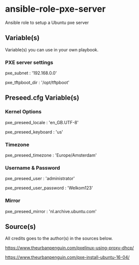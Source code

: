 # ansible-role-pxe-server
Ansible role to setup a Ubuntu pxe server

## Variable(s)
Variable(s) you can use in your own playbook.

### PXE server settings
pxe_subnet                     : '192.168.0.0'

pxe_tftpboot_dir               : '/opt/tftpboot'


## Preseed.cfg Variable(s)

### Kernel Options
pxe_preseed_locale             : 'en_GB.UTF-8'

pxe_preseed_keyboard           : 'us'

### Timezone
pxe_preseed_timezone           : 'Europe/Amsterdam'

### Username & Password
pxe_preseed_user               : 'administrator'

pxe_preseed_user_password      : 'Welkom123'

### Mirror
pxe_preseed_mirror             : 'nl.archive.ubuntu.com'

## Source(s)
All credits goes to the author(s) in the sources below.

https://www.theurbanpenguin.com/pxelinux-using-proxy-dhcp/

https://www.theurbanpenguin.com/pxe-install-ubuntu-16-04/
